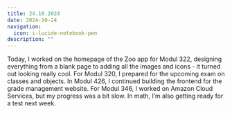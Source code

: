 ```yaml
---
title: 24.10.2024
date: 2024-10-24
navigation:
  icon: i-lucide-notebook-pen
description: ""
---
```


Today, I worked on the homepage of the Zoo app for Modul 322, designing everything from a blank page to adding all the images and icons - it turned out looking really cool. For Modul 320, I prepared for the upcoming exam on classes and objects. In Modul 426, I continued building the frontend for the grade management website. For Modul 346, I worked on Amazon Cloud Services, but my progress was a bit slow. In math, I’m also getting ready for a test next week.

